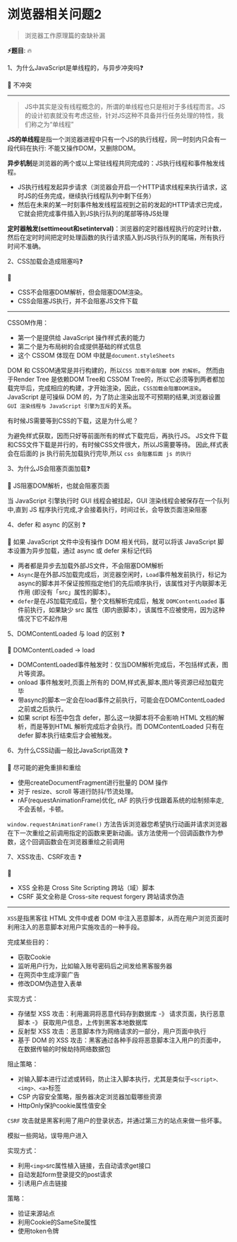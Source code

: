 # 浏览器相关问题2

> 浏览器工作原理篇的查缺补漏

**⚡题目**: 🔥

1、为什么JavaScript是单线程的，与异步冲突吗❓

🚀 不冲突

***

> JS中其实是没有线程概念的，所谓的单线程也只是相对于多线程而言。JS的设计初衷就没有考虑这些，针对JS这种不具备并行任务处理的特性，我们称之为“单线程”

**JS的单线程**是指一个浏览器进程中只有一个JS的执行线程，同一时刻内只会有一段代码在执行: 不能又操作DOM，又删除DOM。

**异步机制**是浏览器的两个或以上常驻线程共同完成的：JS执行线程和事件触发线程。

- JS执行线程发起异步请求（浏览器会开启一个HTTP请求线程来执行请求，这时JS的任务完成，继续执行线程队列中剩下任务）
- 然后在未来的某一时刻事件触发线程监视到之前的发起的HTTP请求已完成，它就会把完成事件插入到JS执行队列的尾部等待JS处理

**定时器触发(settimeout和setinterval)**：浏览器的定时器线程执行的定时计数，然后在定时时间把定时处理函数的执行请求插入到JS执行队列的尾端，所有执行时间不准确。

2、CSS加载会造成阻塞吗❓

🚀

- CSS不会阻塞DOM解析，但会阻塞DOM渲染。
- CSS会阻塞JS执行，并不会阻塞JS文件下载

***

CSSOM作用：

- 第一个是提供给 JavaScript 操作样式表的能力
- 第二个是为布局树的合成提供基础的样式信息
- 这个 CSSOM 体现在 DOM 中就是`document.styleSheets`

DOM 和 CSSOM通常是并行构建的，所以`CSS 加载不会阻塞 DOM 的解析`。
然而由于Render Tree 是依赖DOM Tree和 CSSOM Tree的，所以它必须等到两者都加载完毕后，完成相应的构建，才开始渲染，因此，`CSS加载会阻塞DOM渲染`。
JavaScript 是可操纵 DOM 的，为了防止渲染出现不可预期的结果,浏览器设置`GUI 渲染线程与 JavaScript 引擎为互斥`的关系。

有时候JS需要等到CSS的下载，这是为什么呢？

为避免样式获取，因而只好等前面所有的样式下载完后，再执行JS。
JS文件下载和CSS文件下载是并行的，有时候CSS文件很大，所以JS需要等待。
因此,样式表会在后面的 js 执行前先加载执行完毕,所以 `css 会阻塞后面 js 的执行`

3、为什么JS会阻塞页面加载❓

🚀 JS阻塞DOM解析，也就会阻塞页面

当 JavaScript 引擎执行时 GUI 线程会被挂起，GUI 渲染线程会被保存在一个队列中,直到 JS 程序执行完成,才会接着执行，时间过长，会导致页面渲染阻塞

4、defer 和 async 的区别 ❓

🚀 如果 JavaScript 文件中没有操作 DOM 相关代码，就可以将该 JavaScript 脚本设置为异步加载，通过 async 或 defer 来标记代码

- 两者都是异步去加载外部JS文件，不会阻塞DOM解析
- `Async`是在外部JS加载完成后，浏览器空闲时，`Load`事件触发前执行，标记为async的脚本并不保证按照指定他们的先后顺序执行，该属性对于内联脚本无作用 (即没有「src」属性的脚本）。
- `defer`是在JS加载完成后，整个文档解析完成后，触发 `DOMContentLoaded` 事件前执行，如果缺少 src 属性（即内嵌脚本），该属性不应被使用，因为这种情况下它不起作用

5、DOMContentLoaded 与 load 的区别 ❓

🚀 DOMContentLoaded -> load

- DOMContentLoaded事件触发时：仅当DOM解析完成后，不包括样式表，图片等资源。
- onload 事件触发时,页面上所有的 DOM,样式表,脚本,图片等资源已经加载完毕
- 带async的脚本一定会在load事件之前执行，可能会在DOMContentLoaded之前或之后执行。
- 如果 script 标签中包含 defer，那么这一块脚本将不会影响 HTML 文档的解析，而是等到HTML 解析完成后才会执行。而 DOMContentLoaded 只有在 defer 脚本执行结束后才会被触发。

6、为什么CSS动画一般比JavaScript高效 ❓

🚀 尽可能的避免重排和重绘

- 使用createDocumentFragment进行批量的 DOM 操作
- 对于 resize、scroll 等进行防抖/节流处理。
- rAF(requestAnimationFrame)优化, rAF 的执行步伐跟着系统的绘制频率走, 不会丢帧，卡顿。

`window.requestAnimationFrame()` 方法告诉浏览器您希望执行动画并请求浏览器在下一次重绘之前调用指定的函数来更新动画。该方法使用一个回调函数作为参数，这个回调函数会在浏览器重绘之前调用

7、XSS攻击、CSRF攻击 ❓

🚀

- XSS 全称是 Cross Site Scripting 跨站（域）脚本
- CSRF 英文全称是 Cross-site request forgery 跨站请求伪造

***

`XSS`是指黑客往 HTML 文件中或者 DOM 中注入恶意脚本，从而在用户浏览页面时利用注入的恶意脚本对用户实施攻击的一种手段。

完成某些目的：

- 窃取Cookie
- 监听用户行为，比如输入账号密码后之间发给黑客服务器
- 在网页中生成浮窗广告
- 修改DOM伪造登入表单

实现方式：

- 存储型 XSS 攻击：利用漏洞将恶意代码存到数据库 -》 请求页面，执行恶意脚本 -》 获取用户信息，上传到黑客本地数据库
- 反射型 XSS 攻击：恶意脚本作为网络请求的一部分，用户页面中执行
- 基于 DOM 的 XSS 攻击：黑客通过各种手段将恶意脚本注入用户的页面中，在数据传输的时候劫持网络数据包

阻止策略：

- 对输入脚本进行过滤或转码，防止注入脚本执行，尤其是类似于`<script>、<img>、<a>`标签
- CSP 内容安全策略，服务器决定浏览器加载哪些资源
- HttpOnly保护cookie属性值安全

`CSRF` 攻击就是黑客利用了用户的登录状态，并通过第三方的站点来做一些坏事。

模拟一些网站，误导用户进入

实现方式：

- 利用`<img>`src属性植入链接，去自动请求get接口
- 自动发起form登录提交的post请求
- 引诱用户点击链接

策略：

- 验证来源站点
- 利用Cookie的SameSite属性
- 使用token令牌
